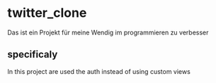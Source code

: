 # twitter_clone
Das ist ein Projekt für meine Wendig im programmieren zu verbesser

## specificaly
In this project are used the auth instead of using custom views
